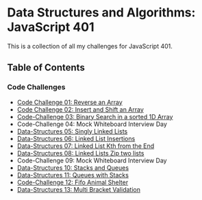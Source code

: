 # Data Structures and Algorithms: JavaScript 401

This is a collection of all my challenges for JavaScript 401.

## Table of Contents
### Code Challenges
- [Code Challenge 01: Reverse an Array](code-challenges/401/01-arrayReverse/README.md)
- [Code Challenge 02: Insert and Shift an Array](code-challenges/401/02-arrayShift/README.md)
- [Code-Challenge 03: Binary Search in a sorted 1D Array](code-challenges/401/03-arrayBinarySearch/README.md)
- Code-Challenge 04: Mock Whiteboard Interview Day
- [Data-Structures 05: Singly Linked Lists](data-structures/linkedList/05-linkedList/README.md)
- [Data-Structures 06: Linked List Insertions](data-structures/linkedList/06-ll-insertions/README.md)
- [Data-Structures 07: Linked List Kth from the End](data-structures/linkedList/07-kth-from-end/README.md)
- [Data-Structures 08: Linked Lists Zip two lists](data-structures/linkedList/08-ll-zip/README.md)
- Code-Challenge 09: Mock Whiteboard Interview Day
- [Data-Structures 10: Stacks and Queues](data-structures/stacksAndQueues/10-stacksAndQueues/README.md)
- [Data-Structures 11: Queues with Stacks](data-structures/stacksAndQueues/11-queueWithStacks/README.md)
- [Code-Challenge 12: Fifo Animal Shelter](code-challenges/401/12-fifoAnimalShelter/README.md)
- [Data-Structures 13: Multi Bracket Validation](code-challenges/401/13-multiBracketValidation/README.md)
